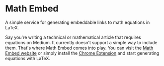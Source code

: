 # Math Embed
A simple service for generating embeddable links to math equations in LaTeX.

Say you're writing a technical or mathematical article that requires equations on Medium. It currently doesn't support a simple way to include them.
That's where Math Embed comes into play. You can visit the [Math Embed website](https://mathembed.online) or simply install the [Chrome Extension](https://chrome.google.com/webstore/detail/math-embed-from-latex-to/fmgpfoppldjbnbceiigndhdcmgmmflll?hl=sl) and start generating equations with LaTeX.
